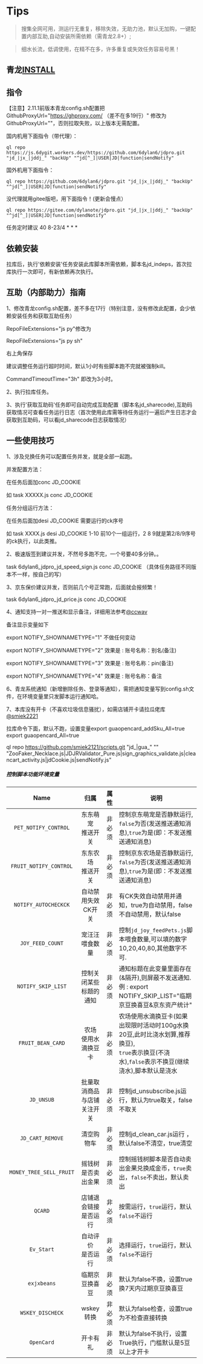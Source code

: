 
# Tips

>搜集全网可用，测运行无重复，移除失效，无助力池，默认无加购，一键配置内部互助,自动安装所需依赖（需青龙2.8+）;

 
>细水长流，低调使用，在精不在多，许多重复或失效任务容易号黑！

## 青龙[INSTALL](https://github.com/6dylan6/jdpro/tree/main/docker)

## 指令

【注意】2.11.1前版本青龙config.sh配置把GithubProxyUrl="https://ghproxy.com/ （差不在多19行）" 修改为GithubProxyUrl=""，否则拉取失败，以上版本无需配置。

国内机用下面指令（带代理）：

```
ql repo https://js.6dygit.workers.dev/https://github.com/6dylan6/jdpro.git "jd_|jx_|jddj_" "backUp" "^jd[^_]|USER|JD|function|sendNotify"

```
国外机用下面指令：

```
ql repo https://github.com/6dylan6/jdpro.git "jd_|jx_|jddj_" "backUp" "^jd[^_]|USER|JD|function|sendNotify"

```

没代理就用gitee版吧，用下面指令！(更新会慢点）

```
ql repo https://gitee.com/dylanote/jdpro.git "jd_|jx_|jddj_" "backUp" "^jd[^_]|USER|JD|function|sendNotify"

```

任务定时建议 40 8-23/4 * * *

## 依赖安装

拉库后，执行'依赖安装'任务安装此库脚本所需依赖，脚本名jd_indeps，首次拉库执行一次即可，有新依赖再次执行。


## 互助（内部助力）指南

1、修改青龙config.sh配置，差不多在17行（特别注意，没有修改此配置，会少依赖安装任务和获取互助任务）

RepoFileExtensions="js py"修改为

RepoFileExtensions="js py sh"

右上角保存

建议调整任务运行超时时间，默认1小时有些脚本跑不完就被强制kill。

CommandTimeoutTime="3h"  即改为3小时。

2、执行拉库任务。

3、执行'获取互助码'任务即可自动完成互助配置（脚本名jd_sharecode),互助码获取情况可查看任务运行日志（首次使用此库需等待任务运行一遍后产生日志才会获取到互助码，可以看jd_sharecode日志获取情况）

## 一些使用技巧
1、涉及兑换任务可以配置任务并发，就是全部一起跑。

并发配置方法：

在任务后面加conc JD_COOKIE

如 task XXXXX.js conc JD_COOKIE

任务分组运行方法：

在任务后面加desi JD_COOKIE 需要运行的ck序号

如 task XXXX.js desi JD_COOKIE 1-10  前10个一组运行，2 8 9就是第2/8/9序号的ck执行，以此类推。

2、极速版签到建议并发，不然号多跑不完，一个号要40多分钟。。

task 6dylan6_jdpro_jd_speed_sign.js conc JD_COOKIE （具体任务路径不同版本不一样，按自己的写）

3、京东保价建议并发，否则前几个号正常跑，后面就会报频繁！

task 6dylan6_jdpro_jd_price.js conc JD_COOKIE

4、通知支持一对一推送和显示备注，详细用法参考[@ccwav](https://github.com/ccwav/QLScript2)

备注显示变量如下

export NOTIFY_SHOWNAMETYPE="1"    不做任何变动

export NOTIFY_SHOWNAMETYPE="2"    效果是 :  账号名称：别名(备注)	

export NOTIFY_SHOWNAMETYPE="3"    效果是 :  账号名称：pin(备注)

export NOTIFY_SHOWNAMETYPE="4"    效果是 :  账号名称：备注


6、青龙系统通知（新增删除任务、登录等通知），需把通知变量写到config.sh文件，在环境变量里只发脚本运行通知哈。

7、本库没有开卡（不喜欢垃圾信息骚扰），如需店铺开卡请拉瓜佬库[@smiek2221](https://github.com/smiek2221/scripts.git)

拉库命令下面，默认不跑，设置变量export guaopencard_addSku_All=true  export guaopencard_All=true

ql repo https://github.com/smiek2121/scripts.git "jd_|gua_" "" "ZooFaker_Necklace.js|JDJRValidator_Pure.js|sign_graphics_validate.js|cleancart_activity.js|jdCookie.js|sendNotify.js"


##### 控制脚本功能环境变量


|             Name             |             归属             |  属性  | 说明                                                         |
| :--------------------------: | :--------------------------: | :----: | ------------------------------------------------------------ |
|     `PET_NOTIFY_CONTROL`     |     东东萌宠<br>推送开关     | 非必须 | 控制京东萌宠是否静默运行,<br>`false`为否(发送推送通知消息),`true`为是(即：不发送推送通知消息) |
|    `FRUIT_NOTIFY_CONTROL`    |     东东农场<br>推送开关     | 非必须 | 控制京东农场是否静默运行,<br>`false`为否(发送推送通知消息),`true`为是(即：不发送推送通知消息) |
|    `NOTIFY_AUTOCHECKCK`    |       自动禁用失效CK开关  | 非必须 | 有CK失效自动禁用并通知，true为自动禁用，false不自动禁用，默认false |
|       `JOY_FEED_COUNT`       |        宠汪汪喂食数量        | 非必须 | 控制`jd_joy_feedPets.js`脚本喂食数量,可以填的数字10,20,40,80,其他数字不可. |
|       `NOTIFY_SKIP_LIST`       |        控制关闭某些标题的通知  | 非必须 | 通知标题在此变量里面存在(&隔开),则屏蔽不发送通知.例 : export NOTIFY_SKIP_LIST="临期京豆换喜豆&京东资产统计" |
|      `FRUIT_BEAN_CARD`       |    农场<br>使用水滴换豆卡    | 非必须 | 农场使用水滴换豆卡(如果出现限时活动时100g水换20豆,此时比浇水划算,推荐换豆),<br>`true`表示换豆(不浇水),`false`表示不换豆(继续浇水),脚本默认是浇水 |
|       `JD_UNSUB`             |      批量取消商品与店铺关注开关      | 非必须 | 控制jd_unsubscribe.js运行，默认为true取关，false不取关 |
|       `JD_CART_REMOVE`       |      清空购物车      | 非必须 | 控制jd_clean_car.js运行 ，默认false不清空，true清空 |
|   `MONEY_TREE_SELL_FRUIT`    |    摇钱树<br>是否卖出金果    | 非必须 | 控制摇钱树脚本是否自动卖出金果兑换成金币，`true`卖出，`false`不卖出，默认卖出 |
|   `QCARD`    |    店铺退会链接<br>是否运行    | 非必须 | 按需运行，`true`运行，默认`false`不运行 |
|   `Ev_Start`    |    自动评价<br>是否运行    | 非必须 | 选择运行，`true`运行，默认`false`不运行 |
|   `exjxbeans`                |     临期京豆换喜豆     | 非必须 | 默认为false不换，设置true换7天内过期京豆换喜豆 |
|   `WSKEY_DISCHECK`           |     wskey转换     | 非必须 | 默认为false检查，设置true为不检查直接转换 |
|   `OpenCard`           |     开卡有礼     | 非必须 | 默认为false不执行，设置True执行，门槛默认是5豆以上才开卡 |


